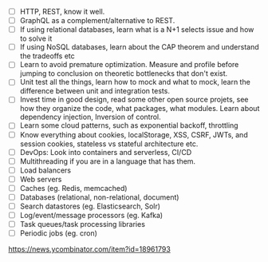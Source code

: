 
- [ ] HTTP, REST, know it well.
- [ ] GraphQL as a complement/alternative to REST.
- [ ] If using relational databases, learn what is a N+1 selects issue and how to solve it
- [ ] If using NoSQL databases, learn about the CAP theorem and understand the tradeoffs etc
- [ ] Learn to avoid premature optimization. Measure and profile before jumping to conclusion on theoretic bottlenecks that don't exist.
- [ ] Unit test all the things, learn how to mock and what to mock, learn the difference between unit and integration tests.
- [ ] Invest time in good design, read some other open source projets, see how they organize the code, what packages, what modules. Learn about dependency injection, Inversion of control.
- [ ] Learn some cloud patterns, such as exponential backoff, throttling
- [ ] Know everything about cookies, localStorage, XSS, CSRF, JWTs, and session cookies, stateless vs stateful architecture etc.
- [ ] DevOps: Look into containers and serverless, CI/CD
- [ ] Multithreading if you are in a language that has them.
- [ ] Load balancers
- [ ] Web servers
- [ ] Caches (eg. Redis, memcached)
- [ ] Databases (relational, non-relational, document)
- [ ] Search datastores (eg. Elasticsearch, Solr)
- [ ] Log/event/message processors (eg. Kafka)
- [ ] Task queues/task processing libraries
- [ ] Periodic jobs (eg. cron)

https://news.ycombinator.com/item?id=18961793
